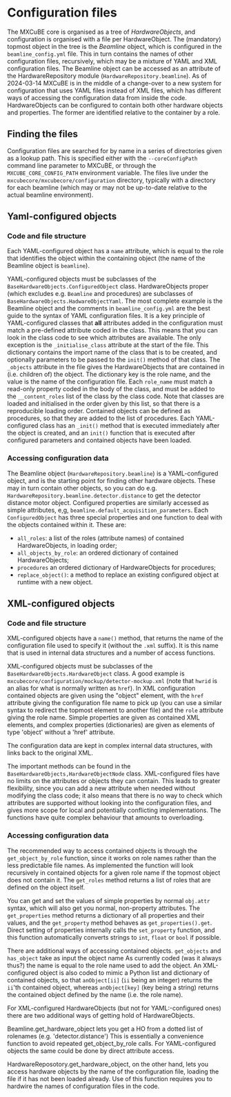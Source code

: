 # Configuration files

The MXCuBE core is organised as a tree of *HardwareObjects*,
and configuration is organised with a file per HardwareObject.
The (mandatory) topmost object in the tree is the *Beamline* object,
which is configured in the `beamline_config.yml` file.
This in turn contains the names of other configuration files,
recursively, which may be a mixture of YAML and XML configuration files.
The Beamline object can be accessed as an attribute of the HardwareRepository module
(`HardwareRepository.beamline`).
As of 2024-03-14 MXCuBE is in the middle of a change-over to a new system for configuration
that uses YAML files instead of XML files,
which has different ways of accessing the configuration data from inside the code.
HardwareObjects can be configured to contain both other hardware objects and properties.
The former are identified relative to the container by a role.

## Finding the files
Configuration files are searched for by name in a series of directories given as a lookup path.
This is specified either with the `--coreConfigPath` command line parameter to MXCuBE,
or through the `MXCUBE_CORE_CONFIG_PATH` environment variable.
The files live under the `mxcubecore/mxcubecore/configuration` directory,
typically with a directory for each beamline
(which may or may not be up-to-date relative to the actual beamline environment).

## Yaml-configured objects
### Code and file structure
Each YAML-configured object has a `name` attribute,
which is equal to the role that identifies the object within the containing object
(the name of the Beamline object is `beamline`).

YAML-configured objects must be subclasses of the `BaseHardwareObjects.ConfiguredObject` class.
HardwareObjects proper (which excludes e.g. `Beamline` and procedures)
are subclasses of `BaseHardwareObjects.HadwareObjectYaml`.
The most complete example is the Beamline object and the comments in `beamline_config.yml`
are the best guide to the syntax of YAML configuration files.
It is a key principle of YAML-configured classes that **all** attributes
added in the configuration must match a pre-defined attribute coded in the class.
This means that you can look in the class code to see which attributes are available.
The only exception is the `_initialise_class` attribute at the start of the file.
This dictionary contains the import name of the class that is to be created,
and optionally parameters to be passed to the `init()` method of that class.
The `_objects` attribute in the file gives the HardwareObjects that are contained in
(i.e. children of) the object.
The dictionary key is the role name, and the value is the name of the configuration file.
Each `role_name` must match a read-only property coded in the body of the class,
and must be added to the `__content_roles` list of the class by the class code.
Note that classes are loaded and initialised in the order given by this list,
so that there is a reproducible loading order.
Contained objects can be defined as procedures, so that they are added to the list of procedures.
Each YAML-configured class has an `_init()` method that is executed immediately after the object is created,
and an `init()` function that is executed after configured parameters and contained objects have been loaded.

### Accessing configuration data
The Beamline object (`HardwareRepository.beamline`) is a YAML-configured object,
and is the starting point for finding other hardware objects.
These may in turn contain other objects, so you can do e.g.
`HardwareRepository.beamline.detector.distance` to get the detector distance motor object.
Configured properties are similarly accessed as simple attributes, e,g, `beamline.default_acquisition_parameters`.
Each `ConfiguredObject` has three special properties and one function to deal with the objects contained within it.
These are:

- `all_roles`: a list of the roles (attribute names) of contained HardwareObjects, in loading order;
- `all_objects_by_role`: an ordered dictionary of contained HardwareObjects;
- `procedures` an ordered dictionary of HardwareObjects for procedures;
- `replace_object()`: a method to replace an existing configured object at runtime with a new object.

## XML-configured objects
### Code and file structure
XML-configured objects have a `name()` method,
that returns the name of the configuration file used to specify it (without the `.xml` suffix).
It is this name that is used in internal data structures and a number of access functions.

XML-configured objects must be subclasses of the `BaseHardwareObjects.HardwareObject` class.
A good example is `mxcubecore/configuration/mockup/detector-mockup.xml`
(note that `hwrid` is an alias for what is normally written as `href`).
In XML configuration contained objects are given using the "object" element,
with the `href` attribute giving the configuration file name to pick up
(you can use a similar syntax to redirect the topmost element to another file)
and the `role` attribute giving the role name.
Simple properties are given as contained XML elements,
and complex properties (dictionaries) are given as elements of type 'object' without a 'href' attribute.


The configuration data are kept in complex internal data structures,
with links back to the original XML.

The important methods can be found in the `BaseHardwareObjects,HardwareObjectNode` class.
XML-configured files have no limits on the attributes or objects they can contain.
This leads to greater flexibility, since you can add a new attribute when needed without modifying the class code;
it also means that there is no way to check which attributes are supported without looking into the configuration files,
and gives more scope for local and potentially conflicting implementations.
The functions have quite complex behaviour that amounts to overloading.

### Accessing configuration data

The recommended way to access contained objects is through the `get_object_by_role` function,
since it works on role names rather than the less predictable file names.
As implemented the function will look recursively in contained objects for a given role name
if the topmost object does not contain it.
The `get_roles` method returns a list of roles that are defined on the object itself.

You can get and set the values of simple properties by normal `obj.attr` syntax,
which will also get you normal, non-property attributes.
The `get_properties` method returns a dictionary of all properties and their values,
and the `get_property` method behaves as `get_properties().get`.
Direct setting of properties internally calls the `set_property` function,
and this function automatically converts strings to `int`, `float` or `bool` if possible.

There are additional ways of accessing contained objects.
`get_objects` and `has_object` take as input the object name
As currently coded (was it always thus?) the name is equal to the role name used to add the object.
An XML-configured object is also coded to mimic a Python list and dictionary of contained objects,
so that `anObject[ii]`
(`ii` being an integer) returns the `ii`'th contained object,
whereas `anObject[key]` (key being a string) returns the contained object defined by the name (i.e. the role name).

For XML-configured HardwareObjects (but not for YAML:-configured ones)
there are two additional ways of getting hold of HardwareObjects.

Beamline.get_hardware_object lets you get a HO from a dotted list of rolenames (e.g. 'detector.distance')
This is essentially a convenience function to avoid repeated get_object_by_role calls.
For YAML-configured objects the same could be done by direct attribute access.

HardwareReposotory.get_hardware_object, on the other hand,
lets you access hardware objects by the name of the configuration file,
loading the file if it has not been loaded already.
Use of this function requires you to hardwire the names of configuration files in the code.
